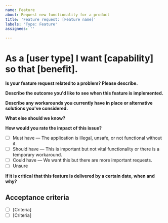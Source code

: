 ```yaml
---
name: Feature
about: Request new functionality for a product
title: 'Feature request: [Feature name]'
labels: 'Type: Feature'
assignees: ''

---
```


# As a [user type] I want [capability] so that [benefit].

**Is your feature request related to a problem? Please describe.**
<!-- E.g. "I'm always frustrated when ___," --> 



**Describe the outcome you'd like to see when this feature is implemented.**

<!-- E.g. "I will have data to inform ___ decisions," or "Our team will be able to ___ more efficiently/effectively/safely." -->



**Describe any workarounds you currently have in place or alternative solutions you've considered.**



**What else should we know?**
<!-- Is there context or background information we should be aware of? Are there examples of successful solutions we can look at? -->



**How would you rate the impact of this issue?**

- [ ] Must have — The application is illegal, unsafe, or not functional without it.
- [ ] Should have — This is important but not vital functionality or there is a temporary workaround. 
- [ ] Could have — We want this but there are more important requests. 
- [ ] Unsure

**If it is critical that this feature is delivered by a certain date, when and why?**

## Acceptance criteria
<!-- Each feature should have at least one acceptance criteria. Acceptance criteria must have a clear Pass / Fail outcome and specify the result (what) rather than approach (how). For further info see https://agileforgrowth.com/blog/acceptance-criteria-checklist/ -->

- [ ] [Criteria]
- [ ] [Criteria]
